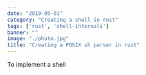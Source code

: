 ```yaml
---
date: "2019-05-01"
category: "Creating a shell in rust"
tags: ['rust', 'shell-internals']
banner: ""
image: "./photo.jpg"
title: "Creating a POSIX sh parser in rust"
---
```


To implement a shell 
